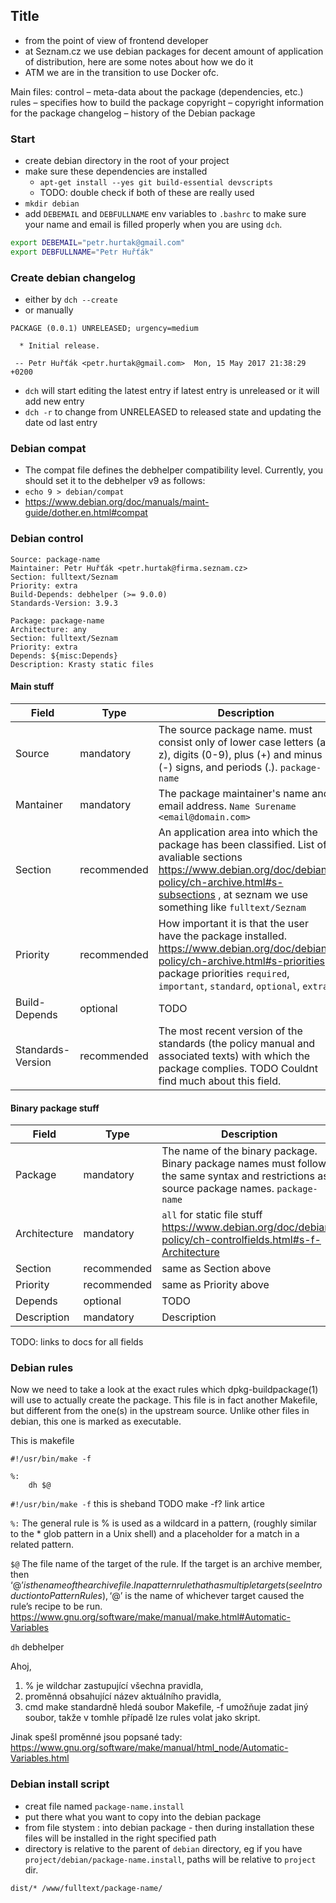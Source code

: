 ## Title

- from the point of view of frontend developer
- at Seznam.cz we use debian packages for decent amount of application of distribution, here are some notes about how we do it
- ATM we are in the transition to use Docker ofc.

Main files:
    control – meta-data about the package (dependencies, etc.)
    rules – specifies how to build the package
    copyright – copyright information for the package
    changelog – history of the Debian package

### Start

- create debian directory in the root of your project
- make sure these dependencies are installed
    - `apt-get install --yes git build-essential devscripts`
    - TODO: double check if both of these are really used
- `mkdir debian`
- add `DEBEMAIL` and `DEBFULLNAME` env variables to `.bashrc` to make sure your name and email is filled properly when you are using `dch`.

```bash
export DEBEMAIL="petr.hurtak@gmail.com"
export DEBFULLNAME="Petr Huřťák"
```

### Create debian changelog

- either by `dch --create`
- or manually

```text
PACKAGE (0.0.1) UNRELEASED; urgency=medium

  * Initial release.

 -- Petr Huřťák <petr.hurtak@gmail.com>  Mon, 15 May 2017 21:38:29 +0200
```

- `dch` will start editing the latest entry if latest entry is unreleased or it will add new entry
- `dch -r` to change from UNRELEASED to released state and updating the date od last entry

### Debian compat

- The compat file defines the debhelper compatibility level. Currently, you should set it to the debhelper v9 as follows:
- `echo 9 > debian/compat`
- https://www.debian.org/doc/manuals/maint-guide/dother.en.html#compat

### Debian control

```text
Source: package-name
Maintainer: Petr Huřťák <petr.hurtak@firma.seznam.cz>
Section: fulltext/Seznam
Priority: extra
Build-Depends: debhelper (>= 9.0.0)
Standards-Version: 3.9.3

Package: package-name
Architecture: any
Section: fulltext/Seznam
Priority: extra
Depends: ${misc:Depends}
Description: Krasty static files
```

#### Main stuff

| Field             | Type        | Description |
| ----------------- | ----------- | ----------- |
| Source            | mandatory   | The source package name.  must consist only of lower case letters (a-z), digits (0-9), plus (+) and minus (-) signs, and periods (.). `package-name` |
| Mantainer         | mandatory   | The package maintainer's name and email address. `Name Surename <email@domain.com>` |
| Section           | recommended | An application area into which the package has been classified. List of avaliable sections https://www.debian.org/doc/debian-policy/ch-archive.html#s-subsections , at seznam we use something like `fulltext/Seznam` |
| Priority          | recommended | How important it is that the user have the package installed. https://www.debian.org/doc/debian-policy/ch-archive.html#s-priorities , package priorities `required`, `important`, `standard`, `optional`, `extra` |
| Build-Depends     | optional    | TODO |
| Standards-Version | recommended | The most recent version of the standards (the policy manual and associated texts) with which the package complies. TODO Couldnt find much about this field. |

#### Binary package stuff

| Field             | Type        | Description |
| ----------------- | ----------- | ----------- |
| Package           | mandatory   | The name of the binary package. Binary package names must follow the same syntax and restrictions as source package names. `package-name` |
| Architecture      | mandatory   | `all` for static file stuff https://www.debian.org/doc/debian-policy/ch-controlfields.html#s-f-Architecture |
| Section           | recommended | same as Section above |
| Priority          | recommended | same as Priority above |
| Depends           | optional    | TODO |
| Description       | mandatory   | Description |

TODO: links to docs for all fields

### Debian rules

Now we need to take a look at the exact rules which dpkg-buildpackage(1) will use to actually create the package. This file is in fact another Makefile, but different from the one(s) in the upstream source. Unlike other files in debian, this one is marked as executable.

This is makefile


```make
#!/usr/bin/make -f

%:
	dh $@
```

`#!/usr/bin/make -f`
    this is sheband
    TODO make -f?
    link artice

`%:`
    The general rule is % is used as a wildcard in a pattern, (roughly similar to the * glob pattern in a Unix shell) and a placeholder for a match in a related pattern.

`$@`
    The file name of the target of the rule. If the target is an archive member, then ‘$@’ is the name of the archive file. In a pattern rule that has multiple targets (see Introduction to Pattern Rules), ‘$@’ is the name of whichever target caused the rule’s recipe to be run.
    https://www.gnu.org/software/make/manual/make.html#Automatic-Variables

`dh`
    debhelper



Ahoj,
1) % je wildchar zastupující všechna pravidla,
2) proměnná obsahující název aktuálního pravidla,
3) cmd make standardně hledá soubor Makefile, -f umožňuje zadat jiný soubor, takže v tomhle případě lze rules volat jako skript.

Jinak spešl proměnné jsou popsané tady: https://www.gnu.org/software/make/manual/html_node/Automatic-Variables.html


### Debian install script

- creat file named `package-name.install`
- put there what you want to copy into the debian package
- from file stystem : into debian package - then during installation these files will be installed in the right specified path
- directory is relative to the parent of `debian` directory, eg if you have `project/debian/package-name.install`, paths will be relative to `project` dir.

```text
dist/* /www/fulltext/package-name/
```
